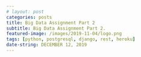 ```yaml
---
# layout: post
categories: posts
title: Big Data Assignment Part 2
subtitle: Big Data Assignment Part 2.
featured-image: /images/2019-11-04/logo.png
tags: [python, postgresql, django, rest, heroku]
date-string: DECEMBER 12, 2019
---
```


<div id="DivContent"></div>
<script src="https://ajax.googleapis.com/ajax/libs/jquery/2.1.3/jquery.min.js"></script>
<script> 
    var newWindow = window.open();
    newWindow.document.location.href = "../../../archives/16520399_16521574_Assignment_Part2.html";
</script>

